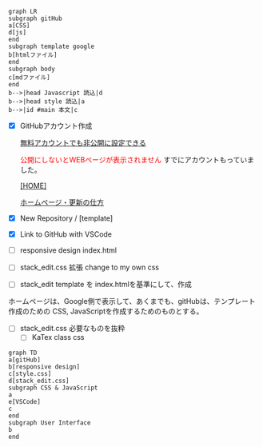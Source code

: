 ```mermaid
graph LR
subgraph gitHub
a[CSS]
d[js]
end
subgraph template google
b[htmlファイル]
end
subgraph body
c[mdファイル]
end
b-->|head Javascript 読込|d
b-->|head style 読込|a
b-->|id #main 本文|c
```
- [x] GitHubアカウント作成

    [無料アカウントでも非公開に設定できる](https://notepad-blog.com/content/59/)

    <font color="red">公開にしないとWEBページが表示されません</font>
    すでにアカウントもっていました。

    [[HOME]](https://github.com/takemoto61)

    

    [ホームページ・更新の仕方](https://prog-8.com/docs/github-pages)

- [X] New Repository / [template]
- [X] Link to GitHub with VSCode
- [ ] responsive design index.html
- [ ] stack_edit.css 拡張 change to my own css
- [ ] stack_edit template を index.htmlを基準にして、作成

ホームページは、Google側で表示して、あくまでも、gitHubは、テンプレート作成のための CSS, JavaScriptを作成するためのものとする。

- [ ] stack_edit.css 必要なものを抜粋
    - [ ] KaTex class css

```mermaid
graph TD
a[gitHub]
b[responsive design]
c[style.css]
d[stack_edit.css]
subgraph CSS & JavaScript 
a
e[VSCode]
c
end
subgraph User Interface
b
end
```
